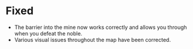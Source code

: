 # Fixed
- The barrier into the mine now works correctly and allows you through when you defeat the noble.
- Various visual issues throughout the map have been corrected.